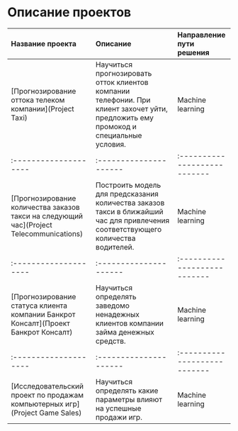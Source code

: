 # Описание проектов
| Название проекта | Описание | Направление пути решения  |
| :-------------------- | :--------------------- |:---------------------------|
| [Прогнозирование оттока телеком компании](Project Taxi) | Научиться прогнозировать отток клиентов компании телефонии. При клиент захочет уйти, предложить ему промокод и специальные условия. | Machine learning |
| :-------------------- | :--------------------- |:---------------------------|
| [Прогнозирование количества заказов такси на следующий час](Project Telecommunications) | Построить модель для предсказания количества заказов такси в ближайший час для привлечения соответствующего количества водителей. | Machine learning |
| :-------------------- | :--------------------- |:---------------------------|
| [Прогнозирование статуса клиента компании Банкрот Консалт](Проект Банкрот Консалт) | Научиться определять заведомо ненадежных клиентов компании займа денежных средств. | Machine learning |
| :-------------------- | :--------------------- |:---------------------------|
| [Исследовательский проект по продажам компьютерных игр](Project Game Sales) | Научиться определять какие параметры влияют на успешные продажи игр. | Machine learning |
